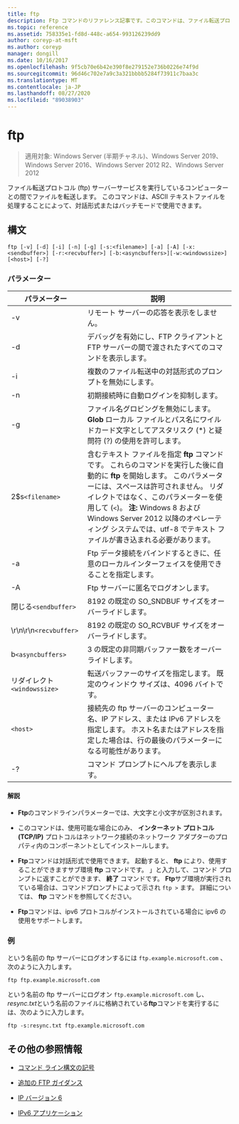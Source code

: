 ```yaml
---
title: ftp
description: Ftp コマンドのリファレンス記事です。このコマンドは、ファイル転送プロトコル (ftp) サーバーサービスを実行しているコンピューターとの間でファイルを転送します。
ms.topic: reference
ms.assetid: 758335e1-fd8d-448c-a654-993126239dd9
author: coreyp-at-msft
ms.author: coreyp
manager: dongill
ms.date: 10/16/2017
ms.openlocfilehash: 9f5cb70e6b42e390f8e279152e736b0226e74f9d
ms.sourcegitcommit: 96d46c702e7a9c3a321bbbb5284f73911c7baa3c
ms.translationtype: MT
ms.contentlocale: ja-JP
ms.lasthandoff: 08/27/2020
ms.locfileid: "89038903"
---
```

# <a name="ftp"></a>ftp

> 適用対象: Windows Server (半期チャネル)、Windows Server 2019、Windows Server 2016、Windows Server 2012 R2、Windows Server 2012

ファイル転送プロトコル (ftp) サーバーサービスを実行しているコンピューターとの間でファイルを転送します。 このコマンドは、ASCII テキストファイルを処理することによって、対話形式またはバッチモードで使用できます。

## <a name="syntax"></a>構文

```
ftp [-v] [-d] [-i] [-n] [-g] [-s:<filename>] [-a] [-A] [-x:<sendbuffer>] [-r:<recvbuffer>] [-b:<asyncbuffers>][-w:<windowssize>][<host>] [-?]
```

### <a name="parameters"></a>パラメーター

| パラメーター | 説明 |
| ----------| ----------- |
| -v | リモート サーバーの応答を表示をしません。 |
| -d | デバッグを有効にし、FTP クライアントと FTP サーバーの間で渡されたすべてのコマンドを表示します。 |
| -i | 複数のファイル転送中の対話形式のプロンプトを無効にします。 |
| -n | 初期接続時に自動ログインを抑制します。 |
| -g | ファイル名グロビングを無効にします。  **Glob** ローカル ファイルとパス名にワイルドカード文字としてアスタリスク (*) と疑問符 (?) の使用を許可します。 |
| 2$s`<filename>` | 含むテキスト ファイルを指定 **ftp** コマンドです。 これらのコマンドを実行した後に自動的に **ftp** を開始します。 このパラメーターには、スペースは許可されません。 リダイレクトではなく、このパラメーターを使用して (`<`)。 **注:** Windows 8 および Windows Server 2012 以降のオペレーティング システムでは、utf-8 でテキスト ファイルが書き込まれる必要があります。 |
| -a | Ftp データ接続をバインドするときに、任意のローカルインターフェイスを使用できることを指定します。 |
| -A | Ftp サーバーに匿名でログオンします。 |
| 閉じる`<sendbuffer> `| 8192 の既定の SO_SNDBUF サイズをオーバーライドします。 |
| \r\n\r\n`<recvbuffer>` | 8192 の既定の SO_RCVBUF サイズをオーバーライドします。 |
| b`<asyncbuffers>` | 3 の既定の非同期バッファー数をオーバーライドします。 |
| リダイレクト`<windowssize>` | 転送バッファーのサイズを指定します。 既定のウィンドウ サイズは、4096 バイトです。 |
| `<host>` | 接続先の ftp サーバーのコンピューター名、IP アドレス、または IPv6 アドレスを指定します。 ホスト名またはアドレスを指定した場合は、行の最後のパラメーターになる可能性があります。 |
| -? | コマンド プロンプトにヘルプを表示します。 |

#### <a name="remarks"></a>解説

- **Ftp**のコマンドラインパラメーターでは、大文字と小文字が区別されます。

- このコマンドは、使用可能な場合にのみ、 **インターネット プロトコル (TCP/IP)** プロトコルはネットワーク接続のネットワーク アダプターのプロパティ内のコンポーネントとしてインストールします。

- **Ftp**コマンドは対話形式で使用できます。 起動すると、 **ftp** により、使用することができますサブ環境 **ftp** コマンドです。 」と入力して、コマンド プロンプトに返すことができます、 **終了** コマンドです。 **Ftp**サブ環境が実行されている場合は、コマンドプロンプトによって示され `ftp >` ます。 詳細については、 **ftp** コマンドを参照してください。

- **Ftp**コマンドは、ipv6 プロトコルがインストールされている場合に ipv6 の使用をサポートします。

### <a name="examples"></a>例

という名前の ftp サーバーにログオンするには `ftp.example.microsoft.com` 、次のように入力します。

```
ftp ftp.example.microsoft.com
```

という名前の ftp サーバーにログオン `ftp.example.microsoft.com` し、 *resync.txt*という名前のファイルに格納されている**ftp**コマンドを実行するには、次のように入力します。

```
ftp -s:resync.txt ftp.example.microsoft.com
```

## <a name="additional-references"></a>その他の参照情報

- [コマンド ライン構文の記号](command-line-syntax-key.md)

- [追加の FTP ガイダンス](/previous-versions/orphan-topics/ws.10/cc756013(v=ws.10))

- [IP バージョン 6](/previous-versions/windows/it-pro/windows-server-2003/cc738636(v=ws.10))

- [IPv6 アプリケーション](/previous-versions/windows/it-pro/windows-server-2003/cc782509(v=ws.10))

